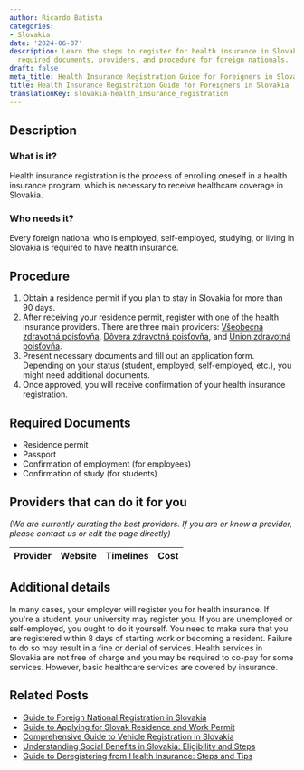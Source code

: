 ```yaml
---
author: Ricardo Batista
categories:
- Slovakia
date: '2024-06-07'
description: Learn the steps to register for health insurance in Slovakia, including
  required documents, providers, and procedure for foreign nationals.
draft: false
meta_title: Health Insurance Registration Guide for Foreigners in Slovakia
title: Health Insurance Registration Guide for Foreigners in Slovakia
translationKey: slovakia-health_insurance_registration
---
```


## Description
### What is it?
Health insurance registration is the process of enrolling oneself in a health insurance program, which is necessary to receive healthcare coverage in Slovakia.

### Who needs it?
Every foreign national who is employed, self-employed, studying, or living in Slovakia is required to have health insurance.

## Procedure
1. Obtain a residence permit if you plan to stay in Slovakia for more than 90 days.
2. After receiving your residence permit, register with one of the health insurance providers. There are three main providers: [Všeobecná zdravotná poisťovňa](https://www.vszp.sk/), [Dôvera zdravotná poisťovňa](https://www.dovera.sk/), and [Union zdravotná poisťovňa](https://www.unionzp.sk/).
3. Present necessary documents and fill out an application form. Depending on your status (student, employed, self-employed, etc.), you might need additional documents.
4. Once approved, you will receive confirmation of your health insurance registration.

## Required Documents
- Residence permit
- Passport
- Confirmation of employment (for employees)
- Confirmation of study (for students)

## Providers that can do it for you

_(We are currently curating the best providers. If you are or know a provider, please contact us or edit the page directly)_

| Provider        |     Website     |     Timelines    |       Cost      |
| --------------- | --------------- |  :-------------: | :-------------: |

## Additional details
In many cases, your employer will register you for health insurance. If you're a student, your university may register you. If you are unemployed or self-employed, you ought to do it yourself. You need to make sure that you are registered within 8 days of starting work or becoming a resident. Failure to do so may result in a fine or denial of services.
Health services in Slovakia are not free of charge and you may be required to co-pay for some services. However, basic healthcare services are covered by insurance.


## Related Posts

- [Guide to Foreign National Registration in Slovakia](https://tramitit.com/guides/slovakia/registration_of_a_foreign_national/)
- [Guide to Applying for Slovak Residence and Work Permit](https://tramitit.com/guides/slovakia/application_for_residence_with_work_permit/)
- [Comprehensive Guide to Vehicle Registration in Slovakia](https://tramitit.com/guides/slovakia/vehicle_registration/)
- [Understanding Social Benefits in Slovakia: Eligibility and Steps](https://tramitit.com/guides/slovakia/application_for_social_benefits/)
- [Guide to Deregistering from Health Insurance: Steps and Tips](https://tramitit.com/guides/slovakia/deregistering_from_health_insurance/)